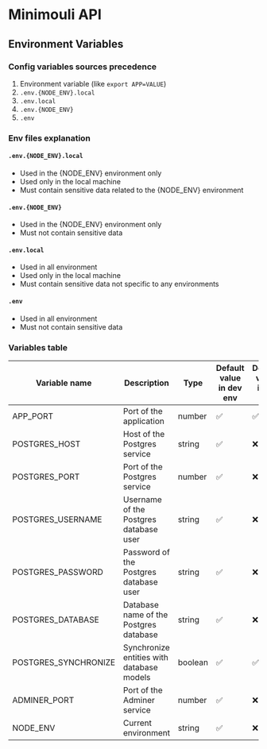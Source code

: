 Minimouli API
===

Environment Variables
---

### Config variables sources precedence

1. Environment variable (like `export APP=VALUE`)
2. `.env.{NODE_ENV}.local`
3. `.env.local`
4. `.env.{NODE_ENV}`
5. `.env`

### Env files explanation

#### `.env.{NODE_ENV}.local`
- Used in the {NODE_ENV} environment only
- Used only in the local machine
- Must contain sensitive data related to the {NODE_ENV} environment

#### `.env.{NODE_ENV}`
- Used in the {NODE_ENV} environment only
- Must not contain sensitive data

#### `.env.local`
- Used in all environment
- Used only in the local machine
- Must contain sensitive data not specific to any environments

#### `.env`
- Used in all environment
- Must not contain sensitive data

### Variables table

| **Variable name**    | **Description**                           | **Type** | **Default value in dev env** | **Default value in all env** |
|----------------------|-------------------------------------------|----------|------------------------------|------------------------------|
| APP_PORT             | Port of the application                   | number   | ✅                            | ✅                            |
| POSTGRES_HOST        | Host of the Postgres service              | string   | ✅                            | ❌                            |
| POSTGRES_PORT        | Port of the Postgres service              | number   | ✅                            | ❌                            |
| POSTGRES_USERNAME    | Username of the Postgres database user    | string   | ✅                            | ❌                            |
| POSTGRES_PASSWORD    | Password of the Postgres database user    | string   | ✅                            | ❌                            |
| POSTGRES_DATABASE    | Database name of the Postgres database    | string   | ✅                            | ❌                            |
| POSTGRES_SYNCHRONIZE | Synchronize entities with database models | boolean  | ✅                            | ✅                            |
| ADMINER_PORT         | Port of the Adminer service               | number   | ✅                            | ❌                            |
| NODE_ENV             | Current environment                       | string   | ✅                            | ❌                            |
